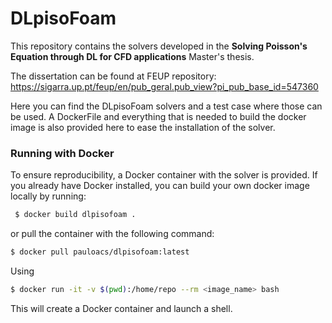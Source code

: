 # DLpisoFoam

This repository contains the solvers developed in the **Solving Poisson's Equation through DL for CFD applications** Master's thesis.

The dissertation can be found at FEUP repository: https://sigarra.up.pt/feup/en/pub_geral.pub_view?pi_pub_base_id=547360

Here you can find the DLpisoFoam solvers and a test case where those can be used. A DockerFile and everything that is needed to build the docker image is also provided here to ease the installation of the solver.

  ### Running with Docker

  To ensure reproducibility, a Docker container with the solver is provided. If you already have Docker installed, you can build your own docker image locally by running:

 ```sh
  $ docker build dlpisofoam .
  ```
  
  or pull the container with the following command:
  
  ```sh
  $ docker pull pauloacs/dlpisofoam:latest
  ```
  
  Using 
  
  ```sh
  $ docker run -it -v $(pwd):/home/repo --rm <image_name> bash
  ```
  This will create a Docker container and launch a shell.

